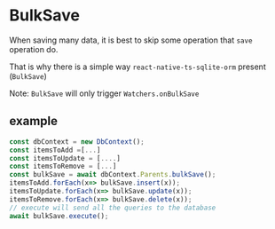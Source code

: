# BulkSave
When saving many data, it is best to skip some operation that `save` operation do.

That is why there is a simple way `react-native-ts-sqlite-orm` present (`BulkSave`)

Note: `BulkSave` will only trigger `Watchers.onBulkSave`
## example

```ts
const dbContext = new DbContext();
const itemsToAdd =[...]
const itemsToUpdate = [....]
const itemsToRemove = [...]
const bulkSave = await dbContext.Parents.bulkSave();
itemsToAdd.forEach(x=> bulkSave.insert(x));
itemsToUpdate.forEach(x=> bulkSave.update(x));
itemsToRemove.forEach(x=> bulkSave.delete(x));
// execute will send all the queries to the database
await bulkSave.execute();

```
